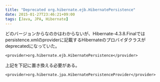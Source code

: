 ```yaml
---
title: "Deprecated org.hibernate.ejb.HibernatePersistence"
date: 2015-01-27T23:46:21+09:00
tags: [Java, JPA, Hibernate] 
---
```

どのバージョンからなのかはわからないが、Hibernate-4.3.8.Finalではpersistence.xmlのproviderに記載するHibernateのプロバイダクラスがdeprecatedになっていた。

    <provider>org.hibernate.ejb.HibernatePersistence</provider>

上記を下記に置き換える必要がある。

    <provider>org.hibernate.jpa.HibernatePersistenceProvider</provider>

